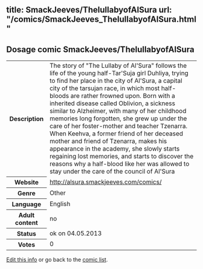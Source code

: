 title: SmackJeeves/ThelullabyofAlSura
url: "/comics/SmackJeeves_ThelullabyofAlSura.html"
---
Dosage comic SmackJeeves/ThelullabyofAlSura
-----------------------------------------

<p id="msg"></p>
<script type="text/javascript">
if (window.location.search === '?edit_info_mail=sent_ok') {
  var elem = document.getElementById("msg");
  elem.innerHTML = 'Edited information sucessfully sent for review, which is usually done daily. Thanks!';
  elem.className = 'ok';
}
</script>
<table class="comicinfo">
<tr>
<th>Description</th><td>The story of &quot;The Lullaby of Al'Sura&quot; follows the life of the young half-Tar'Suja girl Duhliya, trying to find her place in the city of Al'Sura, a capital city of the tarsujan race, in which most half-bloods are rather frowned upon. Born with a inherited disease called Oblivion, a sickness similar to Alzheimer, with many of her childhood memories long forgotten, she grew up under the care of her foster-mother and teacher Tzenarra. When Keehva, a former friend of her deceased mother and friend of Tzenarra, makes his appearance in the academy, she slowly starts regaining lost memories, and starts to discover the reasons why a half-blood like her was allowed to stay under the care of the council of Al'Sura</td>
</tr>
<tr>
<th>Website</th><td><a href="http://alsura.smackjeeves.com/comics/">http://alsura.smackjeeves.com/comics/</a></td>
</tr>
<tr>
<th>Genre</th><td>Other</td>
</tr>
<tr>
<th>Language</th><td>English</td>
</tr>
<tr>
<th>Adult content</th><td>no</td>
</tr>
<tr>
<th>Status</th><td>ok on 04.05.2013</td>
</tr>
<tr>
<th>Votes</th><td>0</td>
</tr>
</table>

[Edit this info](SmackJeeves_ThelullabyofAlSura_edit.html) or go back to the [comic list](../comic-index.html).
